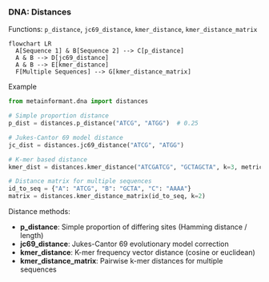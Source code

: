 ### DNA: Distances

Functions: `p_distance`, `jc69_distance`, `kmer_distance`, `kmer_distance_matrix`

```mermaid
flowchart LR
  A[Sequence 1] & B[Sequence 2] --> C[p_distance]
  A & B --> D[jc69_distance] 
  A & B --> E[kmer_distance]
  F[Multiple Sequences] --> G[kmer_distance_matrix]
```

Example

```python
from metainformant.dna import distances

# Simple proportion distance
p_dist = distances.p_distance("ATCG", "ATGG")  # 0.25

# Jukes-Cantor 69 model distance  
jc_dist = distances.jc69_distance("ATCG", "ATGG")

# K-mer based distance
kmer_dist = distances.kmer_distance("ATCGATCG", "GCTAGCTA", k=3, metric="cosine")

# Distance matrix for multiple sequences
id_to_seq = {"A": "ATCG", "B": "GCTA", "C": "AAAA"}
matrix = distances.kmer_distance_matrix(id_to_seq, k=2)
```

Distance methods:
- **p_distance**: Simple proportion of differing sites (Hamming distance / length)
- **jc69_distance**: Jukes-Cantor 69 evolutionary model correction
- **kmer_distance**: K-mer frequency vector distance (cosine or euclidean)
- **kmer_distance_matrix**: Pairwise k-mer distances for multiple sequences
